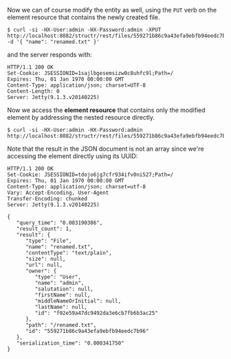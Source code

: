 Now we can of course modify the entity as well, using the `PUT` verb on the element resource that contains the newly created file.

    $ curl -si -HX-User:admin -HX-Password:admin -XPUT http://localhost:8082/structr/rest/files/559271b86c9a43efa9ebfb94eedc7b96 -d '{ "name": "renamed.txt" }'

and the server responds with:

    HTTP/1.1 200 OK
    Set-Cookie: JSESSIONID=1sajlbgesemsizw0c8uhfc9l;Path=/
    Expires: Thu, 01 Jan 1970 00:00:00 GMT
    Content-Type: application/json; charset=UTF-8
    Content-Length: 0
    Server: Jetty(9.1.3.v20140225)

Now we access the **element resource** that contains only the modified element by addressing the nested resource directly.

    $ curl -si -HX-User:admin -HX-Password:admin http://localhost:8082/structr/rest/files/559271b86c9a43efa9ebfb94eedc7b96

Note that the result in the JSON document is not an array since we're accessing the element directly using its UUID:

    HTTP/1.1 200 OK
    Set-Cookie: JSESSIONID=tdojo6jg7cfr934ifv0ni527;Path=/
    Expires: Thu, 01 Jan 1970 00:00:00 GMT
    Content-Type: application/json; charset=utf-8
    Vary: Accept-Encoding, User-Agent
    Transfer-Encoding: chunked
    Server: Jetty(9.1.3.v20140225)
    
    {
       "query_time": "0.003190386",
       "result_count": 1,
       "result": {
          "type": "File",
          "name": "renamed.txt",
          "contentType": "text/plain",
          "size": null,
          "url": null,
          "owner": {
             "type": "User",
             "name": "admin",
             "salutation": null,
             "firstName": null,
             "middleNameOrInitial": null,
             "lastName": null,
             "id": "f02e59a47dc9492da3e6cb7fb6b3ac25"
          },
          "path": "/renamed.txt",
          "id": "559271b86c9a43efa9ebfb94eedc7b96"
       },
       "serialization_time": "0.000341750"
    }
